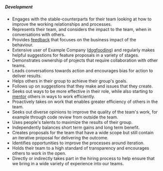 ##### Development

* Engages with the stable-counterparts for their team looking at how to improve the working relationships and processes.
* Represents their team, and considers the impact to the team, when in conversations with others.
* Provides [feedback](/handbook/people-group/guidance-on-feedback/) that focuses on the business impact of the behaviour.
* Extensive user of Example Company ([dogfooding](/handbook/engineering/development/principles/#dogfooding)) and regularly makes helpful suggestions for feature proposals in a variety of stages.
* Demonstrates ownership of projects that require collaboration with other teams.
* Leads conversations towards action and encourages bias for action to deliver results.
* Helps others in their group to achieve their group's goals.
* Follows up on suggestions that they make and issues that they create.
* Seeks out ways to be more effective in their role, while also starting to [mentor](/handbook/engineering/careers/mentoring/) others in ways to work efficiently.
* Proactively takes on work that enables greater efficiency of others in the team.
* Seeks out diverse opinions to improve the quality of the team's work, for example through code review from outside the team.
* Uses people's talents to maximize the results of their group.
* Independently balances short term gains and long term benefit.
* Creates proposals for the team that have a wide scope but still contain an iterative proposal for delivering the outcome.
* Identifies opportunities to improve the processes around iteration.
* Holds their team to a high standard of transparency and encourages others to work in the open.
* Directly or indirectly takes part in the hiring process to help ensure that we bring in a wide variety of experience into our teams.
